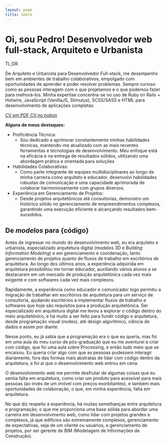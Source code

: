 ```yaml
---
layout: page
title: Sobre
---
```


<h1 class="d-flex row fs-1">
  <span class="mb-3">Oi, sou <span class="orange">Pedro!</span> </span>
  <span class="purple fs-3">Desenvolvedor web full-stack,</span>
  <span class="purple fs-3">Arquiteto e Urbanista</span>
</h1>


<div class="line-break"></div>

<p class="fw-bold orange fs-3">TL;DR</p>
<p class="fs-18">
  De Arquiteto e Urbanista para Desenvolvedor Full-stack, me desempenho bem em ambientes de trabalho colaborativos, empolgado com oportunidades de aprender e poder resolver problemas. Sempre curioso como as pessoas interagem com o que projetamos e o que podemos fazer para melhorá-los.  Minha expertise concentra-se no uso de Ruby on Rails + Hotwire, JavaScript (VanillaJS, Stimulus), SCSS/SASS e HTML para desenvolvimento de aplicações completas.
</p>
<div class="d-flex ">
  <a class="btn-main" href="https://1drv.ms/b/s!AikTJ5jzHHqPqahXQxl_nHizzJgoIA?e=uQfjaF" target="_blank" data-action="mouseover->move-element#getHref mouseout->move-element#resetHref">
    CV em PDF
  </a>
  <a class="btn-main" href="https://pedro-hga.notion.site/Pedro-Henrique-5edc6e62d23945f38b28a32d4f5e3997" target="_blank" data-action="mouseover->move-element#getHref mouseout->move-element#resetHref">
    CV no notion
  </a>
</div>
<div class="line-break"></div>


<span class="fs-5 orange"> **Alguns de meus destaques:** </span>
- <span class="orange">Proficiência Técnica:</span>
  - Sou dedicado a aprimorar constantemente minhas habilidades técnicas, mantendo-me atualizado com as mais recentes ferramentas e tecnologias de desenvolvimento. Meu enfoque está na eficácia e na entrega de resultados sólidos, utilizando uma abordagem prática e orientada para soluções
- <span class="orange">Habilidades Colaborativas:</span>
  - Como parte integrante de equipes multidisciplinares ao longo da minha carreira como arquiteto e educador, desenvolvi habilidades robustas de comunicação e uma capacidade aprimorada de colaborar harmoniosamente com grupos diversos.
- <span class="orange">Experiência em Gerenciamento de Projetos:</span>
  - Desde projetos arquitetônicos até consultorias, demonstro um histórico sólido no gerenciamento de empreendimentos complexos, garantindo uma execução eficiente e alcançando resultados bem-sucedidos.


<div class="line-break"></div>

## De <span class="blue"><em>modelos</em></span> para <span class="red mono">{código}</span>


Antes de ingressar no mundo do desenvolvimento web, eu era arquiteto e urbanista, especializado arquitetura digital (modelos 3D e _Building Information Modeling_) e em gerenciamento e coordenação, tanto gerenciamento de projetos quanto de fluxos de trabalho em escritórios de arquitetura. Ao longo dos últimos anos, a experiência adquirida em arquitetura possibilitou me tornar educador, auxiliando vários alunos a se destacarem em um mercado de produção arquitetônica cada vez mais exigente e com softwares cada vez mais complexos.

Rapidamente, a experiência como educador e comunicador logo permitiu a migração de trabalhar em escritórios de arquitetura para um serviço de consultoria, ajudando escritórios a implementar fluxos de trabalho e softwares que hoje são requisitos para a produção arquitetônica. Ser especializado em arquitetura digital me levou a explorar o código dentro do meio arquitetônico, e há muito a ser feito para fundir código e arquitetura, desde programação visual (nodes), até design algorítmico, ciência de dados e assim por diante.

Nesse ponto, eu já sabia que a programação era o que eu queria, mas foi em uma aula do meu curso de pós-graduação que eu me aventurei a criar com código, que foi uma aula sobre Processing, e então tudo meio que se encaixou. Eu queria criar algo com que as pessoas pudessem interagir diariamente, fora das formas mais abstratas de lidar com código dentro da arquitetura, e foi aí que o desenvolvimento web entrou em cena.

O desenvolvimento web me permite desfrutar de algumas coisas que eu sentia falta em arquitetura, como criar um produto para acessível para mais pessoas (ao invés de um imóvel com preços exorbitantes), e também mais oportunidades de colaboração, o que, em minha experiência, falta em arquitetura.

No que diz respeito à experiência, há muitas semelhanças entre arquitetura e programação, o que me proporciona uma base sólida para abordar uma carreira em desenvolvimento web, como lidar com projetos grandes e complexos, já que edifícios são extremamente complexos, gerenciamento de expectativas, seja de um cliente ou usuários, e gerenciamento de projetos, por ser gerente de BIM (Modelagem de Informações de Construção).

